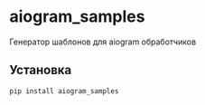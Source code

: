 # aiogram_samples

Генератор шаблонов для aiogram обработчиков

## Установка

```bash
pip install aiogram_samples